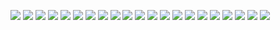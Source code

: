 ![](./PortfolioImages/Portfolio_Kacper_Gasior-Unity-images-0.jpg)
![](./PortfolioImages/Portfolio_Kacper_Gasior-Unity-images-1.jpg)
![](./PortfolioImages/Portfolio_Kacper_Gasior-Unity-images-2.jpg)
![](./PortfolioImages/Portfolio_Kacper_Gasior-Unity-images-3.jpg)
![](./PortfolioImages/Portfolio_Kacper_Gasior-Unity-images-4.jpg)
![](./PortfolioImages/Portfolio_Kacper_Gasior-Unity-images-5.jpg)
![](./PortfolioImages/Portfolio_Kacper_Gasior-Unity-images-6.jpg)
![](./PortfolioImages/Portfolio_Kacper_Gasior-Unity-images-7.jpg)
![](./PortfolioImages/Portfolio_Kacper_Gasior-Unity-images-8.jpg)
![](./PortfolioImages/Portfolio_Kacper_Gasior-Unity-images-9.jpg)
![](./PortfolioImages/Portfolio_Kacper_Gasior-Unity-images-10.jpg)
![](./PortfolioImages/Portfolio_Kacper_Gasior-Unity-images-11.jpg)
![](./PortfolioImages/Portfolio_Kacper_Gasior-Unity-images-12.jpg)
![](./PortfolioImages/Portfolio_Kacper_Gasior-Unity-images-13.jpg)
![](./PortfolioImages/Portfolio_Kacper_Gasior-Unity-images-14.jpg)
![](./PortfolioImages/Portfolio_Kacper_Gasior-Unity-images-15.jpg)
![](./PortfolioImages/Portfolio_Kacper_Gasior-Unity-images-16.jpg)
![](./PortfolioImages/Portfolio_Kacper_Gasior-Unity-images-17.jpg)
![](./PortfolioImages/Portfolio_Kacper_Gasior-Unity-images-18.jpg)
![](./PortfolioImages/Portfolio_Kacper_Gasior-Unity-images-19.jpg)
![](./PortfolioImages/Portfolio_Kacper_Gasior-Unity-images-20.jpg)
